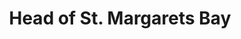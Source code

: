 ---
title: Head of St. Margarets Bay
url: /head-of-st-margarets-bay/
latitude: 44.683
longitude: -63.914
---